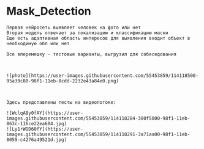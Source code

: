# Mask_Detection

    Первая нейросеть выявляет человек на фото или нет
    Вторая модель отвечает за локализацию и классификацию маски
    Еще есть адаптивная область интересов для выявления входит объект в необходимую обл или нет
  
    Все вперемешку - тестовые варианты, выгрузил для собеседования



    ![photo](https://user-images.githubusercontent.com/55453859/114118500-95a39c80-98f1-11eb-8cdd-2232e43a84e0.png)



    Здесь представлены тесты на видеопотоке:
 
    ![WclqA8y0fAY](https://user-images.githubusercontent.com/55453859/114118284-380f5000-98f1-11eb-863c-116ce22ea604.jpg)
    ![Ly1rWOD60fY](https://user-images.githubusercontent.com/55453859/114118291-3a71aa00-98f1-11eb-8059-c4276a49521d.jpg)



